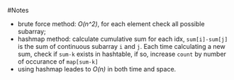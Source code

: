 #Notes 
* brute force method: _O(n^2)_, for each element check all possible subarray; 
* hashmap method: calculate cumulative sum for each idx, `sum[i]-sum[j]` is the sum of continuous subarray `i` and `j`. Each time calculating a new sum, check if `sum-k` exists in hashtable, if so, increase `count` by number of occurance of `map[sum-k]`
* using hashmap leades to _O(n)_ in both time and space.
